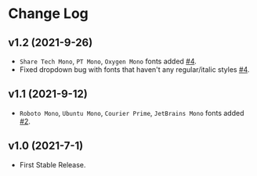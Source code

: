 # Change Log

## v1.2 (2021-9-26)

- `Share Tech Mono`, `PT Mono`, `Oxygen Mono` fonts added [#4](https://github.com/AmraniCh/github-code-font-changer/pull/4).
-  Fixed dropdown bug with fonts that haven't any regular/italic styles [#4](https://github.com/AmraniCh/github-code-font-changer/pull/4).

## v1.1 (2021-9-12)

- `Roboto Mono`, `Ubuntu Mono`, `Courier Prime`, `JetBrains Mono` fonts added [#2](https://github.com/AmraniCh/github-code-font-changer/pull/2).

## v1.0 (2021-7-1)

- First Stable Release.